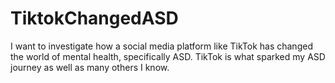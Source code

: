 # TiktokChangedASD
I want to investigate how a social media platform like TikTok has changed the world of mental health, specifically ASD. TikTok is what sparked my ASD journey as well as many others I know. 

